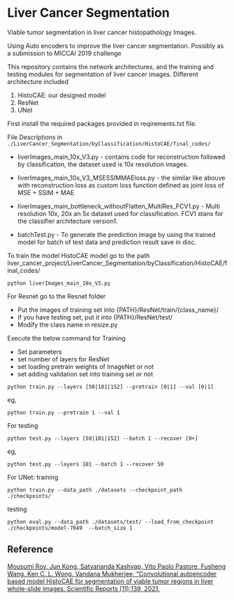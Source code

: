 # Liver Cancer Segmentation

Viable tumor segmentation in liver cancer histopathology Images.

Using Auto encoders to improve the liver cancer segmentation. Possibly as a submission to MICCAI 2019 challenge

This repository contains the network architectures, and the training and testing modules for segmentation of liver cancer images. Different architecture included
1. HistoCAE: our designed model
2. ResNet
3. UNet

First install the required packages provided in reqirements.txt file.

File Descriptions in ` ./LiverCancer_Segmentation/byClassification/HistoCAE/final_codes/`
* liverImages_main_10x_V3.py - contains code for reconstruction followed by classification, the dataset used is 10x resolution images.
* liverImages_main_10x_V3_MSESSIMMAEloss.py - the similar like abouve with reconstruction loss as custom loss function defined as joint loss of MSE + SSIM + MAE
* liverImages_main_bottleneck_withoutFlatten_MultiRes_FCV1.py - Multi resolution 10x, 20x an 5x dataset used for classification. FCV1 stans for the classifier architecture version1.

* batchTest.py - To generate the prediction image by using the trained model for batch of test data and prediction result save in disc.

To train the model HistoCAE model go to the path liver_cancer_project/LiverCancer_Segmentation/byClassification/HistoCAE/final_codes/

```
python liverImages_main_10x_V3.py
```

For Resnet go to the Resnet folder
- Put the images of training set into {PATH}/ResNet/train/{class_name}/
- If you have testing set, put it into {PATH}/ResNet/test/
- Modify the class name in resize.py

Execute the below command for Training
- Set parameters
- set number of layers for ResNet
- set loading pretrain weights of ImageNet or not
- set adding validation set into training set or not


```
python train.py --layers [50|101|152] --pretrain [0|1] --val [0|1]  
```
eg,
```
python train.py --pretrain 1 --val 1
```
For testing

```
python test.py --layers [50|101|152] --batch 1 --recover [0+]
```
eg,
```
python test.py --layers 101 --batch 1 --recover 50
```


For UNet:
training
```
python train.py --data_path ./datasets --checkpoint_path ./checkpoints/
```
testing
```
python eval.py --data_path ./datasets/test/ --load_from_checkpoint ./checkpoints/model-7049  --batch_size 1
```

## Reference

[Mousumi Roy, Jun Kong, Satyananda Kashyap, Vito Paolo Pastore, Fusheng Wang, Ken C. L. Wong, Vandana Mukherjee, “Convolutional autoencoder based model HistoCAE for segmentation of viable tumor regions in liver whole-slide images. Scientific Reports (11):139, 2021.](https://doi.org/10.1038/s41598-020-80610-9)
